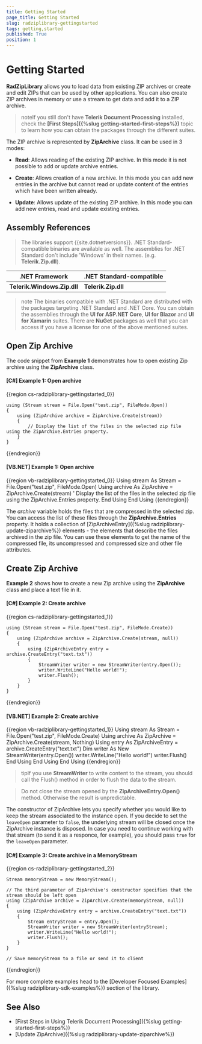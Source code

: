 ```yaml
---
title: Getting Started
page_title: Getting Started
slug: radziplibrary-gettingstarted
tags: getting,started
published: True
position: 1
---
```


# Getting Started

__RadZipLibrary__ allows you to load data from existing ZIP archives or create and edit ZIPs that can be used by other applications. You can also create ZIP archives in memory or use a stream to get data and add it to a ZIP archive.
      

>noteIf you still don't have **Telerik Document Processing** installed, check the **[First Steps]({%slug getting-started-first-steps%})** topic to learn how you can obtain the packages through the different suites. 

The ZIP archive is represented by __ZipArchive__ class. It can be used in 3 modes:
      

* __Read__: Allows reading of the existing ZIP archive. In this mode it is not possible to add or update archive entries.
          
* __Create__: Allows creation of a new archive. In this mode you can add new entries in the archive but cannot read or update content of the entries which have been written already.
          
* __Update__: Allows update of the existing ZIP archive. In this mode you can add new entries, read and update existing entries.

## Assembly References

>The libraries support {{site.dotnetversions}}. .NET Standard-compatible binaries are available as well. The assemblies for .NET Standard don't include 'Windows' in their names. (e.g. **Telerik.Zip.dll**). 

<table>
<thead>
	<tr>
		<th>.NET Framework </th>
		<th>.NET Standard-compatible</th>
	</tr>
</thead>
	<tr>
	    <td><b>Telerik.Windows.Zip.dll</b></td>
		<td><b>Telerik.Zip.dll</b></td>
	</tr>
</tbody>
</table>                

>note The binaries compatible with .NET Standard are distributed with the packages targeting .NET Standard and .NET Core. You can obtain the assemblies through the **UI for ASP.NET Core**, **UI for Blazor** and **UI for Xamarin** suites. There are **NuGet** packages as well that you can access if you have a license for one of the above mentioned suites.

## Open Zip Archive

The code snippet from __Example 1__ demonstrates how to open existing Zip archive using the __ZipArchive__ class.
        

#### __[C#] Example 1: Open archive__

{{region cs-radziplibrary-gettingstarted_0}}
	            
	using (Stream stream = File.Open("test.zip", FileMode.Open))
	{
	    using (ZipArchive archive = ZipArchive.Create(stream))
	    {
	        // Display the list of the files in the selected zip file using the ZipArchive.Entries property.
	    }
	}
{{endregion}}



#### __[VB.NET] Example 1: Open archive__

{{region vb-radziplibrary-gettingstarted_0}}
	Using stream As Stream = File.Open("test.zip", FileMode.Open)
	    Using archive As ZipArchive = ZipArchive.Create(stream)
	        ' Display the list of the files in the selected zip file using the ZipArchive.Entries property.
	    End Using
	End Using
{{endregion}}


The *archive* variable holds the files that are compressed in the selected zip. You can access the list of these files through the __ZipArchive.Entries__ property. It holds a collection of [ZipArchiveEntry]({%slug radziplibrary-update-ziparchive%}) elements - the elements that describe the files archived in the zip file. You can use these elements to get the name of the compressed file, its uncompressed and compressed size and other file attributes.
        

## Create Zip Archive

__Example 2__ shows how to create a new Zip archive using the __ZipArchive__ class and place a text file in it.
        

#### __[C#] Example 2: Create archive__

{{region cs-radziplibrary-gettingstarted_1}}
	    
	using (Stream stream = File.Open("test.zip", FileMode.Create))
	{
	    using (ZipArchive archive = ZipArchive.Create(stream, null))
	    {
	        using (ZipArchiveEntry entry = archive.CreateEntry("text.txt"))
	        {
	            StreamWriter writer = new StreamWriter(entry.Open());
	            writer.WriteLine("Hello world!");
	            writer.Flush();
	        }
	    }
	}
{{endregion}}



#### __[VB.NET] Example 2: Create archive__

{{region vb-radziplibrary-gettingstarted_1}}
	Using stream As Stream = File.Open("test.zip", FileMode.Create)
	    Using archive As ZipArchive = ZipArchive.Create(stream, Nothing)
	        Using entry As ZipArchiveEntry = archive.CreateEntry("text.txt")
	            Dim writer As New StreamWriter(entry.Open())
	            writer.WriteLine("Hello world!")
	            writer.Flush()
	        End Using
	    End Using
	End Using
{{endregion}}



>tipIf you use __StreamWriter__ to write content to the stream, you should call the Flush() method in order to flush the data to the stream.
          

>Do not close the stream opened by the __ZipArchiveEntry.Open()__ method. Otherwise the result is unpredictable.
          
The constructor of ZipArchive lets you specify whether you would like to keep the stream associated to the instance open. If you decide to set the `leaveOpen` parameter to `false`, the underlying stream will be closed once the ZipArchive instance is disposed. In case you need to continue working with that stream (to send it as a responce, for example), you should pass `true` for the `leaveOpen` parameter.

#### __[C#] Example 3: Create archive in a MemoryStream__

{{region cs-radziplibrary-gettingstarted_2}}

    Stream memoryStream = new MemoryStream();

    // The third parameter of ZipArchive's constructor specifies that the stream should be left open 
    using (ZipArchive archive = ZipArchive.Create(memoryStream, null))
    {
        using (ZipArchiveEntry entry = archive.CreateEntry("text.txt"))
        {
            Stream entryStream = entry.Open();
            StreamWriter writer = new StreamWriter(entryStream);
            writer.WriteLine("Hello world!");
            writer.Flush();
        }
    }
    
    // Save memoryStream to a file or send it to client

{{endregion}}

For more complete examples head to the [Developer Focused Examples]({%slug radziplibrary-sdk-examples%}) section of the library.

## See Also

* [First Steps in Using Telerik Document Processing]({%slug getting-started-first-steps%})
* [Update ZipArchive]({%slug radziplibrary-update-ziparchive%})
